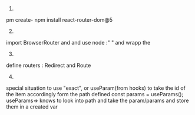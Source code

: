1.
pm create-
npm install react-router-dom@5

2.
import BrowserRouter and and use node :"<BrowserRouter> <App/></BrowserRouter>"  and wrapp the </App>


3.
define routers : Redirect and Route

4. 
special situation to use "exact", or useParam(from hooks) to take the id of the item accordingly form the path defined 
const params = useParams(); useParams=> knows to look into path and take the param/params and store them in a created var